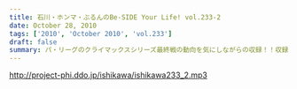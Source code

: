```yaml
---
title: 石川・ホンマ・ぶるんのBe-SIDE Your Life! vol.233-2
date: October 28, 2010
tags: ['2010', 'October 2010', 'vol.233']
draft: false
summary: パ・リーグのクライマックスシリーズ最終戦の動向を気にしながらの収録！！収録の合間はああだこうだいいながら野球談義！NAMAE
---
```


http://project-phi.ddo.jp/ishikawa/ishikawa233_2.mp3